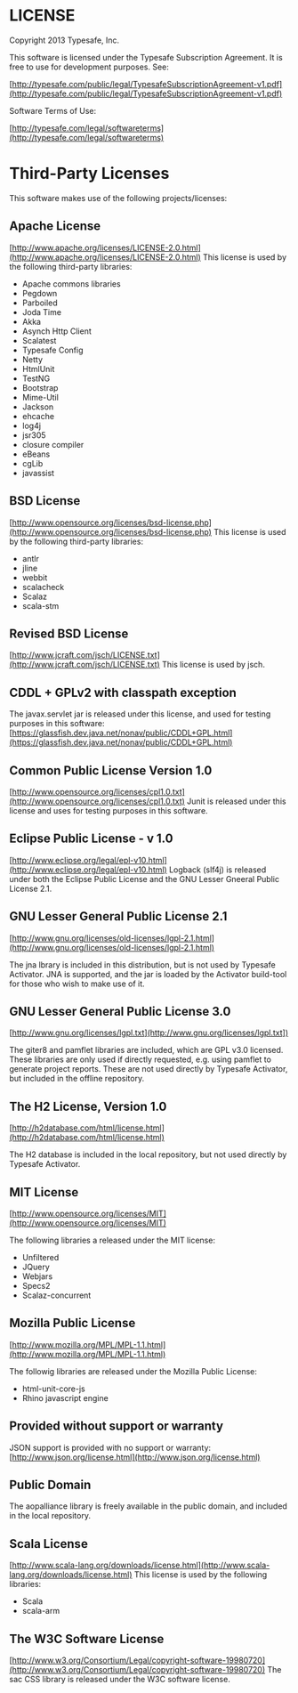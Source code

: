 # LICENSE

Copyright 2013 Typesafe, Inc.

This software is licensed under the Typesafe Subscription Agreement.  It is free to use for development purposes. See:

[http://typesafe.com/public/legal/TypesafeSubscriptionAgreement-v1.pdf](http://typesafe.com/public/legal/TypesafeSubscriptionAgreement-v1.pdf)

Software Terms of Use:

[http://typesafe.com/legal/softwareterms](http://typesafe.com/legal/softwareterms)


# Third-Party Licenses

This software makes use of the following projects/licenses:


## Apache License
   [http://www.apache.org/licenses/LICENSE-2.0.html](http://www.apache.org/licenses/LICENSE-2.0.html)
   This license is used by the following third-party libraries:
   * Apache commons libraries
   * Pegdown
   * Parboiled
   * Joda Time
   * Akka
   * Asynch Http Client
   * Scalatest
   * Typesafe Config
   * Netty
   * HtmlUnit
   * TestNG
   * Bootstrap
   * Mime-Util
   * Jackson
   * ehcache
   * log4j
   * jsr305
   * closure compiler
   * eBeans
   * cgLib
   * javassist
## BSD License
  [http://www.opensource.org/licenses/bsd-license.php](http://www.opensource.org/licenses/bsd-license.php)
  This license is used by the following third-party libraries:
  * antlr
  * jline
  * webbit
  * scalacheck
  * Scalaz
  * scala-stm

## Revised BSD License
  [http://www.jcraft.com/jsch/LICENSE.txt](http://www.jcraft.com/jsch/LICENSE.txt)
  This license is used by jsch.

## CDDL + GPLv2 with classpath exception
  The javax.servlet jar is released under this license, and used for testing purposes in this software:
  [https://glassfish.dev.java.net/nonav/public/CDDL+GPL.html](https://glassfish.dev.java.net/nonav/public/CDDL+GPL.html)

## Common Public License Version 1.0
  [http://www.opensource.org/licenses/cpl1.0.txt](http://www.opensource.org/licenses/cpl1.0.txt)
  Junit is released under this license and uses for testing purposes in this software.

## Eclipse Public License - v 1.0 
  [http://www.eclipse.org/legal/epl-v10.html](http://www.eclipse.org/legal/epl-v10.html)
  Logback (slf4j) is released under both the Eclipse Public License and the GNU Lesser Gneeral Public License 2.1.

## GNU Lesser General Public License 2.1
  [http://www.gnu.org/licenses/old-licenses/lgpl-2.1.html](http://www.gnu.org/licenses/old-licenses/lgpl-2.1.html)

  The jna lbrary is included in this distribution, but is not used by Typesafe Activator.  JNA is supported, and the jar is loaded by the Activator build-tool for those who wish to make use of it.

## GNU Lesser General Public License 3.0
  [http://www.gnu.org/licenses/lgpl.txt](http://www.gnu.org/licenses/lgpl.txt])

  The giter8 and pamflet libraries are included, which are GPL v3.0 licensed.  These libraries are only used if directly requested, e.g. using pamflet to generate project reports.  These are not used directly by Typesafe Activator, but included in the offline repository.

## The H2 License, Version 1.0 
  [http://h2database.com/html/license.html](http://h2database.com/html/license.html)

  The H2 database is included in the local repository, but not used directly by Typesafe Activator.

## MIT License
  [http://www.opensource.org/licenses/MIT](http://www.opensource.org/licenses/MIT)

  The following libraries a released under the MIT license:
  * Unfiltered
  * JQuery
  * Webjars
  * Specs2
  * Scalaz-concurrent

## Mozilla Public License 
  [http://www.mozilla.org/MPL/MPL-1.1.html](http://www.mozilla.org/MPL/MPL-1.1.html)

  The followig libraries are released under the Mozilla Public License:
  * html-unit-core-js
  * Rhino javascript engine

## Provided without support or warranty 
  JSON support is provided with no support or warranty: [http://www.json.org/license.html](http://www.json.org/license.html)

## Public Domain
  The aopalliance library is freely available in the public domain, and included in the local repository.

## Scala License
  [http://www.scala-lang.org/downloads/license.html](http://www.scala-lang.org/downloads/license.html)
  This license is used by the following libraries:
  * Scala
  * scala-arm

## The W3C Software License 
  [http://www.w3.org/Consortium/Legal/copyright-software-19980720](http://www.w3.org/Consortium/Legal/copyright-software-19980720)
  The sac CSS library is released under the W3C software license.

